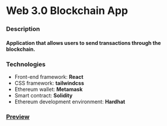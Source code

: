# Web 3.0 Blockchain App
### Description
#### Application that allows users to send transactions through the blockchain.
### Technologies
- Front-end framework: **React**
- CSS framework: **tailwindcss**
- Ethereum wallet: **Metamask**
- Smart contract: **Solidity**
- Ethereum development environment: **Hardhat**
### [Preview](https://web3-0-nine.vercel.app)
